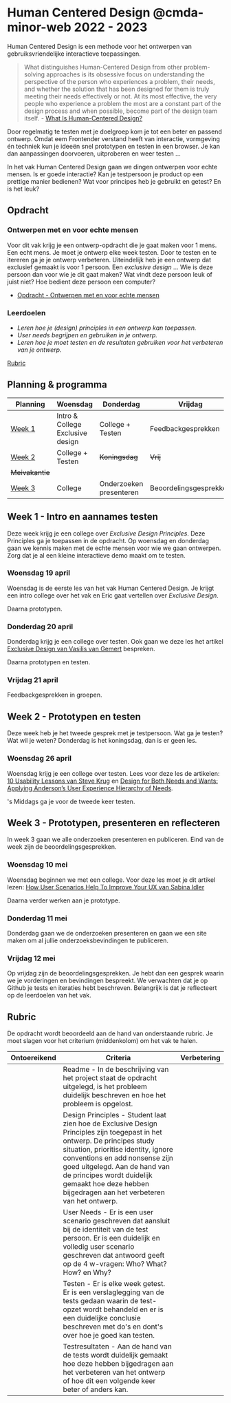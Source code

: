 # Human Centered Design @cmda-minor-web 2022 - 2023

Human Centered Design is een  methode voor het ontwerpen van gebruiksvriendelijke interactieve toepassingen.

> What distinguishes Human-Centered Design from other problem-solving approaches is its obsessive focus on understanding the perspective of the person who experiences a problem, their needs, and whether the solution that has been designed for them is truly meeting their needs effectively or not. At its most effective, the very people who experience a problem the most are a constant part of the design process and when possible, become part of the design team itself. - [What Is Human-Centered Design?](https://medium.com/dc-design/what-is-human-centered-design-6711c09e2779)

Door regelmatig te testen met je doelgroep kom je tot een beter en passend ontwerp. 
Omdat eem Frontender verstand heeft van interactie, vormgeving én techniek kun je ideeën snel prototypen en testen in een browser. Je kan dan aanpassingen doorvoeren, uitproberen en weer testen ...
        
In het vak Human Centered Design gaan we dingen ontwerpen voor echte mensen. 
Is er goede interactie? Kan je testpersoon je product op een prettige manier bedienen? 
Wat voor principes heb je gebruikt en getest? En is het leuk?

## Opdracht

### Ontwerpen met en voor echte mensen

Voor dit vak krijg je een ontwerp-opdracht die je gaat maken voor 1 mens. 
Een echt mens. 
Je moet je ontwerp elke week testen. 
Door te testen en te itereren ga je je ontwerp verbeteren. 
Uiteindelijk heb je een ontwerp dat exclusief gemaakt is voor 1 persoon. 
Een _exclusive design_ ... 
Wie is deze persoon dan voor wie je dit gaat maken? 
Wat vindt deze persoon leuk of juist niet? 
Hoe bedient deze persoon een computer?

- [Opdracht - Ontwerpen met en voor echte mensen](course/opdracht-human-centered-design.md)

### Leerdoelen

- _Leren hoe je (design) principles in een ontwerp kan toepassen._
- _User needs begrijpen en gebruiken in je ontwerp._
- _Leren hoe je moet testen en de resultaten gebruiken voor het verbeteren van je ontwerp._

[Rubric](#rubric)

## Planning & programma

| Planning  | Woensdag  |  Donderdag | Vrijdag  |
|---|---|---|---|
| [Week 1](#week-1---kickoff-en-aannames-testen)  | Intro & College Exclusive design | College + Testen | Feedbackgesprekken |
| [Week 2](#week-2---prototypen-en-testen)  | College + Testen | ~~Koningsdag~~  | ~~Vrij~~  | 
| ~~Meivakantie~~ |   |  |   |
| [Week 3](#week-3---prototypen-presenteren-en-reflecteren)  | College  |  Onderzoeken presenteren | Beoordelingsgesprekken  |


## Week 1 - Intro en aannames testen 

Deze week krijg je een college over _Exclusive Design Principles_. Deze Principles ga je toepassen in de opdracht. Op woensdag en donderdag gaan we kennis maken met de echte mensen voor wie we gaan ontwerpen. Zorg dat je al een kleine interactieve demo maakt om te testen.

### Woensdag 19 april

Woensdag is de eerste les van het vak Human Centered Design. Je krijgt een intro college over het vak en Eric gaat vertellen over _Exclusive Design_.

Daarna prototypen.

### Donderdag 20 april

Donderdag krijg je een college over testen. Ook gaan we deze les het artikel [Exclusive Design van Vasilis van Gemert](https://exclusive-design.vasilis.nl/flipping-things/) bespreken.

Daarna prototypen en testen.

### Vrijdag 21 april

Feedbackgesprekken in groepen.


## Week 2 - Prototypen en testen 

Deze week heb je het tweede gesprek met je testpersoon. Wat ga je testen? Wat wil je weten? Donderdag is het koningsdag, dan is er geen les.

### Woensdag 26 april

Woensdag krijg je een college over testen. 
Lees voor deze les de artikelen:  
[10 Usability Lessons van Steve Krug](https://www.uxbooth.com/articles/10-usability-lessons-from-steve-krugs-dont-make-me-think/) 
en [Design for Both Needs and Wants: Applying Anderson’s User Experience Hierarchy of Needs](https://thevisualcommunicationguy.com/2018/11/08/design-for-both-needs-and-wants-applying-andersons-user-experience-hierarchy-of-needs/).

's Middags ga je voor de tweede keer testen.



## Week 3 - Prototypen, presenteren en reflecteren

In week 3 gaan we alle onderzoeken presenteren en publiceren. Eind van de week zijn de beoordelingsgesprekken. 

### Woensdag 10 mei

Woensdag beginnen we met een college. 
Voor deze les moet je dit artikel lezen: [How User Scenarios Help To Improve Your UX van Sabina Idler](https://usabilla.com/blog/how-user-scenarios-help-to-improve-your-ux/) 

Daarna verder werken aan je prototype.

### Donderdag 11 mei

Donderdag gaan we de onderzoeken presenteren en gaan we een site maken om al jullie onderzoeksbevindingen te publiceren. 


### Vrijdag 12 mei

Op vrijdag zijn de beoordelingsgesprekken. Je hebt dan een gesprek waarin we je vorderingen en bevindingen bespreekt. We verwachten dat je op Github je tests en iteraties hebt beschreven. Belangrijk is dat je reflecteert op de leerdoelen van het vak. 



## Rubric

De opdracht wordt beoordeeld aan de hand van onderstaande rubric. Je moet slagen voor het criterium (middenkolom) om het vak te halen. 

| Ontoereikend  | Criteria  |  Verbetering |
|---|---|---|
|  | Readme - In de beschrijving van het project staat de opdracht uitgelegd, is het probleem duidelijk beschreven en hoe het probleem is opgelost. | | 
|  | Design Principles - Student laat zien hoe de Exclusive Design Principles zijn toegepast in het ontwerp. De principes study situation, prioritise identity, ignore conventions en add nonsense zijn goed uitgelegd. Aan de hand van de principes wordt duidelijk gemaakt hoe deze hebben bijgedragen aan het verbeteren van het ontwerp. | | 
|  | User Needs - Er is een user scenario geschreven dat aansluit bij de identiteit van de test persoon. Er is een duidelijk en volledig user scenario geschreven dat antwoord geeft op de 4 w-vragen: Who? What? How? en Why? | | 
|  | Testen - Er is elke week getest. Er is een verslaglegging van de tests gedaan waarin de test-opzet wordt behandeld en er is een duidelijke conclusie beschreven met do's en dont's over hoe je goed kan testen. | | 
|  | Testresultaten - Aan de hand van de tests wordt duidelijk gemaakt hoe deze hebben bijgedragen aan het verbeteren van het ontwerp of hoe dit een volgende keer beter of anders kan. | | 





<!-- Add a link to your live demo in Github Pages 🌐-->

<!-- ☝️ replace this description with a description of your own work -->

<!-- replace the code in the /docs folder with your own, so you can showcase your work with GitHub Pages 🌍 -->

<!-- Add a nice poster image here at the end of the week, showing off your shiny frontend 📸 -->

<!-- Maybe a table of contents here? 📚 -->

<!-- How about a section that describes how to install this project? 🤓 -->

<!-- ...but how does one use this project? What are its features 🤔 -->

<!-- Maybe a checklist of done stuff and stuff still on your wishlist? ✅ -->

<!-- How about a license here? 📜 (or is it a licence?) 🤷 -->
